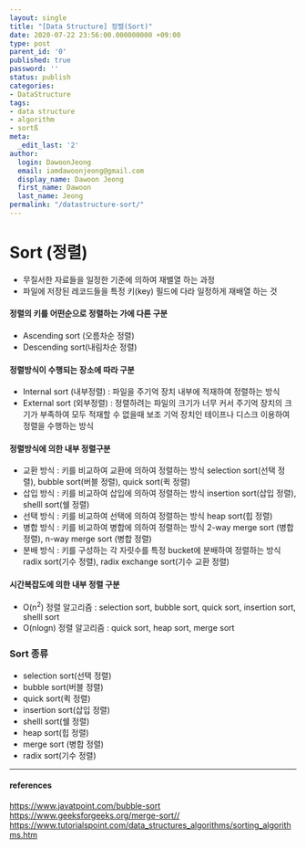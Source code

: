 ```yaml
---
layout: single
title: "[Data Structure] 정렬(Sort)"
date: 2020-07-22 23:56:00.000000000 +09:00
type: post
parent_id: '0'
published: true
password: ''
status: publish
categories:
- DataStructure
tags:
- data structure
- algorithm
- sortß
meta:
  _edit_last: '2'
author:
  login: DawoonJeong
  email: iamdawoonjeong@gmail.com
  display_name: Dawoon Jeong
  first_name: Dawoon
  last_name: Jeong
permalink: "/datastructure-sort/"
---
```

# Sort (정렬)
- 무질서한 자료들을 일정한 기준에 의하여 재밸열 하는 과정  
- 파일에 저장된 레코드들을 특정 키(key) 필드에 다라 일정하게 재배열 하는 것

#### 정렬의 키를 어떤순으로 정렬하는 가에 다른 구분
- Ascending sort (오름차순 정렬)
- Descending sort(내림차순 정렬)


#### 정렬방식이 수행되는 장소에 따라 구분
- Internal sort (내부정렬) : 파일을 주기억 장치 내부에 적재하여 정렬하는 방식
- External sort (외부정렬) : 정렬하려는 파일의 크기가 너무 커서 주기억 장치의 크기가 부족하여 모두 적재할 수 없을때 보조 기억 장치인 테이프나 디스크 이용하여 정렬을 수행하는 방식

#### 정렬방식에 의한 내부 정렬구분
- 교환 방식 : 키를 비교하여 교환에 의하여 정렬하는 방식 selection sort(선택 정렬), bubble sort(버블 정렬), quick sort(퀵 정렬)
- 삽입 방식 : 키를 비교하여 삽입에 의하여 정렬하는 방식 insertion sort(삽입 정렬), shelll sort(쉘 정렬)
- 선택 방식 : 키를 비교하여 선택에 의하여 정렬하는 방식 heap sort(힙 정렬)
- 병합 방식 : 키를 비교하여 병합에 의하여 정렬하는 방식 2-way merge sort (병합 정렬), n-way merge sort (병합 정렬)
- 분배 방식 : 키를 구성하는 각 자릿수를 특정 bucket에 분배하여 정렬하는 방식 radix sort(기수 정렬), radix exchange sort(기수 교환 정렬)

#### 시간복잡도에 의한 내부 정렬 구분
- O(n<sup>2</sup>) 정렬 알고리즘 :  selection sort, bubble sort, quick sort, insertion sort, shelll sort
- O(nlogn) 정렬 알고리즘 : quick sort, heap sort, merge sort

### Sort 종류
- selection sort(선택 정렬)
- bubble sort(버블 정렬)
- quick sort(퀵 정렬)
- insertion sort(삽입 정렬)
- shelll sort(쉘 정렬)
- heap sort(힙 정렬)
- merge sort (병합 정렬)
- radix sort(기수 정렬)


---

#### references
<https://www.javatpoint.com/bubble-sort>  
<https://www.geeksforgeeks.org/merge-sort//>  
<https://www.tutorialspoint.com/data_structures_algorithms/sorting_algorithms.htm>  
